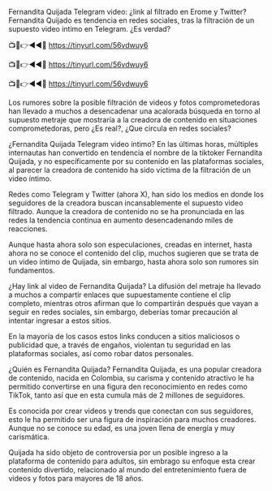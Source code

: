 Fernandita Quijada Telegram video: ¿link al filtrado en Erome y Twitter?
Fernandita Quijado es tendencia en redes sociales, tras la filtración de un supuesto video intimo en Telegram. ¿Es verdad?

📺📱👉◄◄🔴 https://tinyurl.com/56vdwuy6

📺📱👉◄◄🔴 https://tinyurl.com/56vdwuy6

📺📱👉◄◄🔴 https://tinyurl.com/56vdwuy6


Los rumores sobre la posible filtración de videos y fotos comprometedoras han llevado a muchos a desencadenar una acalorada búsqueda en torno al supuesto metraje que mostraría a la creadora de contenido en situaciones comprometedoras, pero ¿Es real?, ¿Que circula en redes sociales?

¿Fernandita Quijada Telegram video íntimo?
En las últimas horas, múltiples internautas han convertido en tendencia el nombre de la tiktoker Fernandita Quijada, y no específicamente por su contenido en las plataformas sociales, al parecer la creadora de contenido ha sido víctima de la filtración de un video íntimo.



Redes como Telegram y Twitter (ahora X), han sido los medios en donde los seguidores de la creadora buscan incansablemente el supuesto video filtrado. Aunque la creadora de contenido no se ha pronunciada en las redes la tendencia continua en aumento desencadenando miles de reacciones.

Aunque hasta ahora solo son especulaciones, creadas en internet, hasta ahora no se conoce el contenido del clip, muchos sugieren que se trata de un video íntimo de Quijada, sin embargo, hasta ahora solo son rumores sin fundamentos.

¿Hay link al video de Fernandita Quijada?
La difusión del metraje ha llevado a muchos a compartir enlaces que supuestamente contiene el clip completo, mientras otros afirman que lo compartirán después que vayan a seguir en redes sociales, sin embargo, deberías tomar precaución al intentar ingresar a estos sitios.

En la mayoría de los casos estos links conducen a sitios maliciosos o publicidad que, a través de engaños, violentan tu seguridad en las plataformas sociales, así como robar datos personales.

¿Quién es Fernandita Quijada?
Fernandita Quijada, es una popular creadora de contenido, nacida en Colombia, su carisma y contenido atractivo le ha permitido convertirse en una figura den reconocimiento en redes como TikTok, tanto así que en esta cumula más de 2 millones de seguidores.

Es conocida por crear videos y trends que conectan con sus seguidores, esto le ha permitido ser una figura de inspiración para muchos creadores. Aunque no se conoce su edad, es una joven llena de energía y muy carismática.

Quijada ha sido objeto de controversia por un posible ingreso a la plataforma de contenido para adultos, sin embrago su enfoque esta crear contenido divertido, relacionado al mundo del entretenimiento fuera de videos y fotos para mayores de 18 años.
